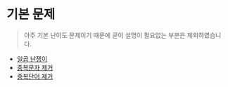 # 기본 문제
> 아주 기본 난이도 문제이기 때문에 굳이 설명이 필요없는 부분은 제외하였습니다.

- [일곱 난쟁이](./solution01.md)
- [중복문자 제거](./solution02.md)
- [중복단어 제거](./solution03.md)

